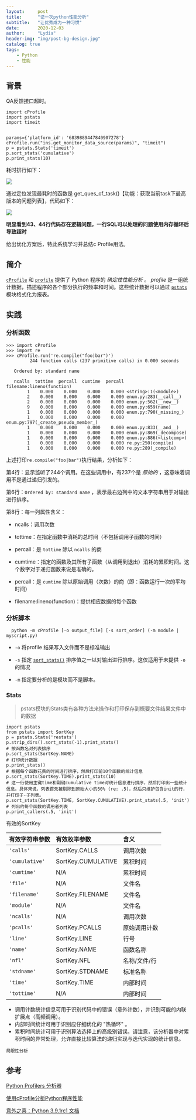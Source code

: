 ```yaml
---
layout:     post
title:      "记一次python性能分析"
subtitle:   "让优秀成为一种习惯"
date:       2020-12-03
author:     "Lydia"
header-img: "img/post-bg-design.jpg"
catalog: true
tags:
    - Python
    - 性能
---
```


## 背景

QA反馈接口超时。

```
import cProfile
import pstats
import timeit


params={'platform_id': '6839889447840907278'}
cProfile.run("ins.get_monitor_data_source(params)", "timeit")
p = pstats.Stats('timeit')
p.sort_stats('cumulative')
p.print_stats(10)
```

耗时排行如下：

![](https://tva1.sinaimg.cn/large/0081Kckwgy1glb5soxj33j31bq0fcdlm.jpg)

通过定位发现最耗时的函数是 get_ques_of_task()【功能：获取当前task下最高版本的问题列表】，代码如下：

![](https://tva1.sinaimg.cn/large/0081Kckwgy1glb5tjo55kj31tg0ewgpo.jpg)

**明显看到43、44行代码存在逻辑问题，一行SQL可以处理的问题使用内存循环后导致超时**

给出优化方案后，特此系统学习并总结c Profile用法。

## 简介

[`cProfile`](https://docs.python.org/zh-cn/3/library/profile.html#module-cProfile) 和 [`profile`](https://docs.python.org/zh-cn/3/library/profile.html#module-profile) 提供了 Python 程序的 *确定性性能分析* 。 *profile* 是一组统计数据，描述程序的各个部分执行的频率和时间。这些统计数据可以通过 [`pstats`](https://docs.python.org/zh-cn/3/library/profile.html#module-pstats) 模块格式化为报表。

## 实践

### 分析函数

```
>>> import cProfile
>>> import re
>>> cProfile.run('re.compile("foo|bar")')
         244 function calls (237 primitive calls) in 0.000 seconds

   Ordered by: standard name

   ncalls  tottime  percall  cumtime  percall filename:lineno(function)
        1    0.000    0.000    0.000    0.000 <string>:1(<module>)
        2    0.000    0.000    0.000    0.000 enum.py:283(__call__)
        2    0.000    0.000    0.000    0.000 enum.py:562(__new__)
        9    0.000    0.000    0.000    0.000 enum.py:659(name)
        1    0.000    0.000    0.000    0.000 enum.py:790(_missing_)
        1    0.000    0.000    0.000    0.000 enum.py:797(_create_pseudo_member_)
        1    0.000    0.000    0.000    0.000 enum.py:833(__and__)
        1    0.000    0.000    0.000    0.000 enum.py:869(_decompose)
        1    0.000    0.000    0.000    0.000 enum.py:886(<listcomp>)
        1    0.000    0.000    0.000    0.000 re.py:250(compile)
        1    0.000    0.000    0.000    0.000 re.py:289(_compile)
```

上述打印`re.compile("foo|bar")`执行结果，分析如下：

第4行：显示监听了244个调用。在这些调用中，有237个是 *原始的* ，这意味着调用不是通过递归引发的。

第6行：`Ordered by: standard name` ，表示最右边列中的文本字符串用于对输出进行排序。

第8行：每一列属性含义：

- ncalls：调用次数

- tottime：在指定函数中消耗的总时间（不包括调用子函数的时间）

- percall：是 `tottime` 除以 `ncalls` 的商

- cumtime：指定的函数及其所有子函数（从调用到退出）消耗的累积时间。这个数字对于递归函数来说是准确的。

- percall：是 `cumtime` 除以原始调用（次数）的商（即：函数运行一次的平均时间）

- filename:lineno(function)：提供相应数据的每个函数



### 分析脚本

```
  python -m cProfile [-o output_file] [-s sort_order] (-m module | myscript.py)
```

- `-o` 将profile 结果写入文件而不是标准输出

- `-s` 指定 [`sort_stats()`](https://docs.python.org/zh-cn/3/library/profile.html#pstats.Stats.sort_stats) 排序值之一以对输出进行排序。这仅适用于未提供 `-o` 的情况

- `-m` 指定要分析的是模块而不是脚本。

### Stats
> pstats模块的Stats类有各种方法来操作和打印保存到概要文件结果文件中的数据
```
import pstats
from pstats import SortKey
p = pstats.Stats('restats')
p.strip_dirs().sort_stats(-1).print_stats()
# 按函数名对列表排序
p.sort_stats(SortKey.NAME)
# 打印统计数据
p.print_stats()
# 根据每个函数花费的时间进行排序，然后打印前10个函数的统计信息
p.sort_stats(SortKey.TIME).print_stats(10)
# 这一行使用主键time和副键cumulative time对统计信息进行排序，然后打印出一些统计信息。具体来说，列表首先被剔除到原始大小的50% (re: .5)，然后只维护包含init的行，并打印子-子列表。
p.sort_stats(SortKey.TIME, SortKey.CUMULATIVE).print_stats(.5, 'init')
# 列出的每个函数的调用者列表
p.print_callers(.5, 'init')
```
有效的SortKey

| 有效字符串参数 | 有效枚举参数       | 含义         |
| :------------- | :----------------- | :----------- |
| `'calls'`      | SortKey.CALLS      | 调用次数     |
| `'cumulative'` | SortKey.CUMULATIVE | 累积时间     |
| `'cumtime'`    | N/A                | 累积时间     |
| `'file'`       | N/A                | 文件名       |
| `'filename'`   | SortKey.FILENAME   | 文件名       |
| `'module'`     | N/A                | 文件名       |
| `'ncalls'`     | N/A                | 调用次数     |
| `'pcalls'`     | SortKey.PCALLS     | 原始调用计数 |
| `'line'`       | SortKey.LINE       | 行号         |
| `'name'`       | SortKey.NAME       | 函数名称     |
| `'nfl'`        | SortKey.NFL        | 名称/文件/行 |
| `'stdname'`    | SortKey.STDNAME    | 标准名称     |
| `'time'`       | SortKey.TIME       | 内部时间     |
| `'tottime'`    | N/A                | 内部时间     |

- 调用计数统计信息可用于识别代码中的错误（意外计数），并识别可能的内联扩展点（高频调用）。
- 内部时间统计可用于识别应仔细优化的 "热循环" 。
- 累积时间统计可用于识别算法选择上的高级别错误。请注意，该分析器中对累积时间的异常处理，允许直接比较算法的递归实现与迭代实现的统计信息。

`局限性分析`


## 参考

[Python Profilers 分析器](https://docs.python.org/zh-cn/3/library/profile.html)

[使用cProfile分析Python程序性能](https://blog.csdn.net/asukasmallriver/article/details/74356771)

[意外之喜：Python 3.9.1rc1 文档](https://docs.python.org/zh-cn/3/)
